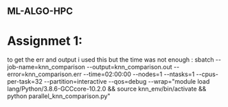 ## ML-ALGO-HPC
# Assignmet 1:
to get the err and output i used this but the time was not enough :
sbatch --job-name=knn_comparison --output=knn_comparison.out --error=knn_comparison.err --time=02:00:00 --nodes=1 --ntasks=1 --cpus-per-task=32 --partition=interactive --qos=debug --wrap="module load lang/Python/3.8.6-GCCcore-10.2.0 && source knn_env/bin/activate && python parallel_knn_comparison.py"
